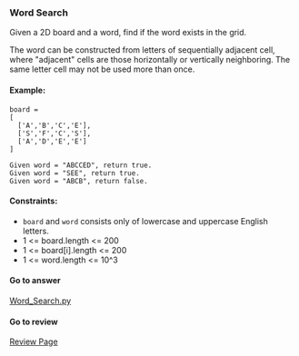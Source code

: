 ### Word Search

Given a 2D board and a word, find if the word exists in the grid.

The word can be constructed from letters of sequentially adjacent cell, where "adjacent" cells are those horizontally or vertically neighboring. The same letter cell may not be used more than once.

#### Example:

```
board =
[
  ['A','B','C','E'],
  ['S','F','C','S'],
  ['A','D','E','E']
]

Given word = "ABCCED", return true.
Given word = "SEE", return true.
Given word = "ABCB", return false.
```

#### Constraints:

* `board` and `word` consists only of lowercase and uppercase English letters.
* 1 <= board.length <= 200
* 1 <= board[i].length <= 200
* 1 <= word.length <= 10^3

####  Go to answer

[Word_Search.py](https://github.com/Kelv1nYu/LeetCode_Practices/blob/master/Code/Word_Search.py)

#### Go to review

[Review Page](https://github.com/Kelv1nYu/LeetCode_Practices/blob/master/Review/Word_Search.md)